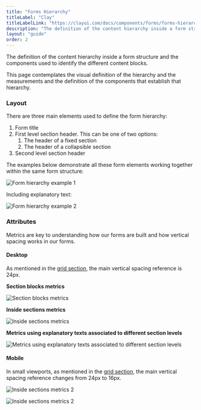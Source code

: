 ```yaml
---
title: "Forms Hierarchy"
titleLabel: "Clay"
titleLabelLink: "https://clayui.com/docs/components/forms/forms-hierarchy.html"
description: "The definition of the content hierarchy inside a form structure and the components used to identify the different content blocks."
layout: "guide"
order: 2
---
```


The definition of the content hierarchy inside a form structure and the components used to identify the different content blocks.

This page contemplates the visual definition of the hierarchy and the measurements and the definition of the components that establish that hierarchy.

### Layout

There are three main elements used to define the form hierarchy:
1. Form title
2. First level section header. This can be one of two options:
    1. The header of a fixed section
    2. The header of a collapsible section
3. Second level section header

The examples below demonstrate all these form elements working together within the same form structure:

![Form hierarchy example 1](/images/lexicon/FormHierarchyParts.jpg)

Including explanatory text:

![Form hierarchy example 2](/images/lexicon/FormHierarchyTexts.jpg)

### Attributes

Metrics are key to understanding how our forms are built and how vertical spacing works in our forms.

#### Desktop

As mentioned in the [grid section](../../../designPrinciples/grid), the main vertical spacing reference is 24px.

__Section blocks metrics__

![Section blocks metrics](/images/lexicon/FormHierarchySectionBlocks.jpg)

__Inside sections metrics__

![Inside sections metrics](/images/lexicon/FormHierarchySections.jpg)

__Metrics using explanatory texts associated to different section levels__

![Metrics using explanatory texts associated to different section levels](/images/lexicon/FormHierarchySectionTexts.jpg)

#### Mobile

In small viewports, as mentioned in the [grid section](../../../designPrinciples/grid), the main vertical spacing reference changes from 24px to 16px.

![Inside sections metrics 2](/images/lexicon/FormHierarchySectionBlocksM.jpg)

![Inside sections metrics 2](/images/lexicon/FormHierarchySectionTextsM.jpg)